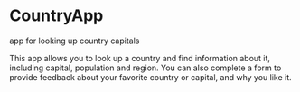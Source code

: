 # CountryApp
app for looking up country capitals

This app allows you to look up a country and find information about it, including capital, population and region. You can also complete a form to provide feedback about your favorite country or capital, and why you like it. 

